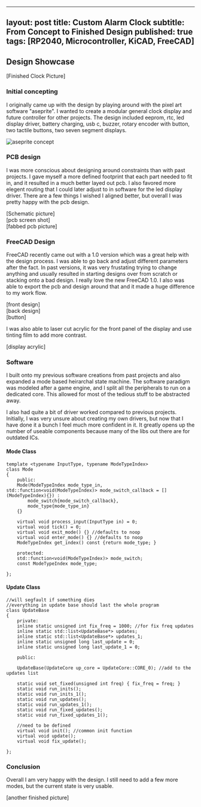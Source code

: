 
---
layout: post
title: Custom Alarm Clock 
subtitle: From Concept to Finished Design
published: true
tags: [RP2040, Microcontroller, KiCAD, FreeCAD]
---

## Design Showcase 

[Finished Clock Picture]

### Initial concepting 

I originally came up with the design by playing around with the pixel art software "aseprite". I wanted to create a modular general clock display and future controller for other projects. The design included eeprom, rtc, 
led display driver, battery charging, usb c, buzzer, rotary encoder with button, two tactile buttons, two seven segment displays. 

![aseprite concept](https://github.com/hbchaney/hbchaney.github.io/tree/master/assets/img/alarm_clock/)

### PCB design 

I was more conscious about designing around constraints than with past projects. I gave myself a more defined footprint that each part needed to fit in, and it resulted in a much better layed out pcb. I also favored more elegent routing that I could later adjust to in software for the led display driver. There are a few things I wished I aligned better, but overall I was pretty happy with the pcb design.

[Schematic picture]  
[pcb screen shot]  
[fabbed pcb picture]  


### FreeCAD Design 

FreeCAD recently came out with a 1.0 version which was a great help with the design process. I was able to go back and adjust different parameters after the fact. In past versions, it was very frustating trying to change anything and usually resulted in starting designs over from scratch or stacking onto a bad design. I really love the new FreeCAD 1.0. I also was able to export the pcb and design around that and it made a huge difference to my work flow.

[front design]  
[back design]  
[button]  

I was also able to laser cut acrylic for the front panel of the display and use tinting film to add more contrast.

[display acrylic]


### Software 

I built onto my previous software creations from past projects and also expanded a mode based heirarchal state machine. The software paradigm was modeled after a game engine, and I split all the peripherals to run on a dedicated core. This allowed for most of the tedious stuff to be abstracted away. 

I also had quite a bit of driver worked compared to previous projects. Initially, I was very unsure about creating my own drivers, but now that I have done it a bunch I feel much more confident in it. It greatly opens up the number of useable components because many of the libs out there are for outdated ICs. 

#### Mode Class

```
template <typename InputType, typename ModeTypeIndex>
class Mode 
{
    public: 
    Mode(ModeTypeIndex mode_type_in, std::function<void(ModeTypeIndex)> mode_switch_callback = [](ModeTypeIndex){}) : 
        mode_switch{mode_switch_callback}, 
        mode_type{mode_type_in}
    {} 

    virtual void process_input(InputType in) = 0; 
    virtual void tick() = 0; 
    virtual void exit_mode() {} //defaults to noop
    virtual void enter_mode() {} //defaults to noop
    ModeTypeIndex get_index() const {return mode_type; }

    protected: 
    std::function<void(ModeTypeIndex)> mode_switch; 
    const ModeTypeIndex mode_type; 

}; 
```

#### Update Class 
```
//will segfault if something dies 
//everything in update base should last the whole program 
class UpdateBase 
{
    private: 
    inline static unsigned int fix_freq = 1000; //for fix freq updates 
    inline static std::list<UpdateBase*> updates; 
    inline static std::list<UpdateBase*> updates_1; 
    inline static unsigned long last_update = 0; 
    inline static unsigned long last_update_1 = 0; 

    public: 

    UpdateBase(UpdateCore up_core = UpdateCore::CORE_0); //add to the updates list

    static void set_fixed(unsigned int freq) { fix_freq = freq; }
    static void run_inits(); 
    static void run_inits_1(); 
    static void run_updates(); 
    static void run_updates_1(); 
    static void run_fixed_updates(); 
    static void run_fixed_updates_1(); 

    //need to be defined
    virtual void init(); //common init function
    virtual void update(); 
    virtual void fix_update(); 

}; 
```


### Conclusion 

Overall I am very happy with the design. I still need to add a few more modes, but the current state is very usable. 

[another finished picture]